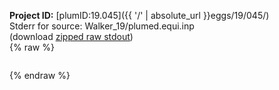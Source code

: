**Project ID:** [plumID:19.045]({{ '/' | absolute_url }}eggs/19/045/)  
Stderr for source:  Walker_19/plumed.equi.inp   
(download [zipped raw stdout](plumed.equi.inp.plumed_master.stdout.txt.zip))  
{% raw %}
<pre>
</pre>
{% endraw %}
